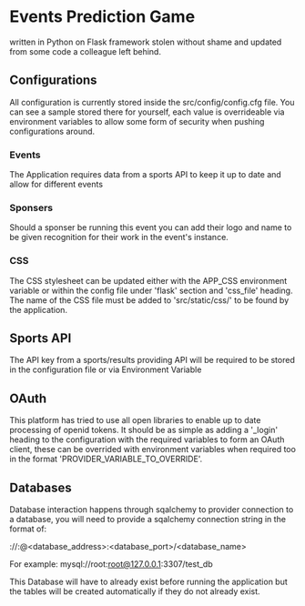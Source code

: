 # Events Prediction Game
written in Python on Flask framework stolen without shame and updated from some
code a colleague left behind.

## Configurations
All configuration is currently stored inside the src/config/config.cfg file.
You can see a sample stored there for yourself, each value is overrideable via
environment variables to allow some form of security when pushing configurations
around.

### Events
The Application requires data from a sports API to keep it up to date and allow
for different events

### Sponsers
Should a sponser be running this event you can add their logo and name to be given
recognition for their work in the event's instance.

### CSS
The CSS stylesheet can be updated either with the APP_CSS environment variable
or within the config file under 'flask' section and 'css_file' heading. The name
of the CSS file must be added to 'src/static/css/' to be found by the application.

## Sports API
The API key from a sports/results providing API will be required to be stored in
the configuration file or via Environment Variable

## OAuth
This platform has tried to use all open libraries to enable up to date processing
of openid tokens. It should be as simple as adding a '<provider>_login' heading
to the configuration with the required variables to form an OAuth client, these can
be overrided with environment variables when required too in the format
'PROVIDER_VARIABLE_TO_OVERRIDE'.

## Databases
Database interaction happens through sqalchemy to provider connection to a database,
you will need to provide a sqalchemy connection string in the format of:

 <engine>://<username>:<password>@<database_address>:<database_port>/<database_name>

For example:
 mysql://root:root@127.0.0.1:3307/test_db

This Database will have to already exist before running the application but the tables
will be created automatically if they do not already exist.
